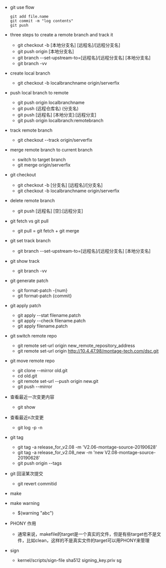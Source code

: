 - git use flow 
  ```
  git add file.name
  git commit -m "log contents"
  git push
  ```
- three steps to create a remote branch and track it
  - git checkout -b [本地分支名] [远程名]/[远程分支名]
  - git push origin [本地分支名] 
  - git branch --set-upstream-to=[远程名]/[远程分支名] [本地分支名]
  - git branch -vv 
- create local branch
  - git checkout -b localbranchname origin/serverfix
- push local branch to remote
  - git push origin localbranchname
  - git push (远程仓库名) (分支名)
  - git push [远程名] [本地分支]:[远程分支]
  - git push origin localbranch:remotebranch
- track remote branch
  - git checkout --track origin/serverfix
- merge remote branch to current branch
  - switch to target branch
  - git merge origin/serverfix
- git checkout 
  - git checkout -b [分支名] [远程名]/[分支名]
  - git checkout -b localbranchname origin/serverfix
- delete remote branch
  - git push [远程名] [空]:[远程分支]
- git fetch vs git pull
  - git pull = git fetch + git merge
- git set track branch
  - git branch --set-upstream-to=[远程名]/[远程分支名] [本地分支名]
- git show track
  - git branch -vv
- git generate patch
  - git format-patch -{num}
  - git format-patch {commit}
- git apply patch
  - git apply --stat filename.patch
  - git apply --check filename.patch
  - git apply filename.patch
- git switch remote repo
  - git remote set-url origin ​new_remote_repository_address
  - git remote set-url origin http://10.4.47.98/montage-tech.com/dsc.git
- git move remote repo
  - git clone --mirror old.git 
  - cd old.git
  - git remote set-url --push origin  new.git 
  - git push --mirror 
- 查看最近一次变更内容
  - git show
- 查看最近n次变更
  - git log -p -n
- git tag
  - git tag -a release_for_v2.08 -m 'V2.06-montage-source-20190628'
  - git tag -a release_for_v2.08_new -m 'new V2.08-montage-source-20190628'
  - git push origin --tags
- git 回滚某次提交
  - git revert commitid


- make
- make warning
  - $(warning "abc")
- PHONY 作用
  - 通常来说，makefile的target是一个真实的文件，但是有些target也不是文件，比如clean，这样的不是真实文件的target可以用PHONY来管理
- sign 
  - kernel/scripts/sign-file sha512 signing_key.priv sg
